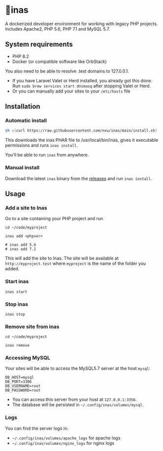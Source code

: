 # 🤵‍inas
A dockerized developer environment for working with legacy PHP projects. Includes Apache2, PHP 5.6, PHP 7.1 and MySQL 5.7.

## System requirements
- PHP 8.2
- Docker (or compatible software like OrbStack)

You also need to be able to resolve .test domains to 127.0.0.1. 
- If you have Laravel Valet or Herd installed, you already got this done. Run `sudo brew services start dnsmasq` after stopping
Valet or Herd.
- Or you can manually add your sites to your `/etc/hosts` file

## Installation
### Automatic install
```sh
sh <(curl https://raw.githubusercontent.com/nxu/inas/main/install.sh)
```

This downloads the inas PHAR file to /usr/local/bin/inas, gives it
executable permissions and runs `inas install`.

You'll be able to run `inas` from anywhere.

### Manual install
Download the latest `inas` binary  from the 
[releases](https://github.com/nxu/inas/releases) and run `inas install`.

## Usage
### Add a site to Inas
Go to a site containing your PHP project and run 

```shell
cd ~/code/myproject

inas add <phpver>

# inas add 5.6
# inas add 7.1
```

This will add the site to Inas. The site will be available at `http://myproject.test` where
`myproject` is the name of the folder you added. 

### Start inas
```shell
inas start
```

### Stop inas
```shell
inas stop
```

### Remove site from inas
```shell
cd ~/code/myproject

inas remove
```

### Accessing MySQL
Your sites will be able to access the MySQL5.7 server at the host `mysql`:

```dotenv
DB_HOST=mysql
DB_PORT=3306
DB_USERNAME=root
DB_PASSWORD=root
```

- You can access this server from your host at `127.0.0.1:3356`.
- The database will be persisted in `~/.config/inas/volumes/mysql`.

### Logs
You can find the server logs in:
-  `~/.config/inas/volumes/apache_logs` for apache logs
-  `~/.config/inas/volumes/nginx_logs` for nginx logs
